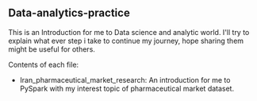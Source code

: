 ## Data-analytics-practice

This is an Introduction for me to Data science and analytic world.
I'll try to explain what ever step i take to continue my journey, hope sharing them might be useful for others.

Contents of each file:
- Iran_pharmaceutical_market_research: An introduction for me to PySpark with my interest topic of pharmaceutical market dataset.